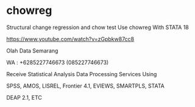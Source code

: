 # chowreg
Structural change regression and chow test Use chowreg With STATA 18

https://www.youtube.com/watch?v=zGpbkw87cc8

Olah Data Semarang

WA : +6285227746673 (085227746673)

Receive Statistical Analysis Data Processing Services Using

SPSS, AMOS, LISREL, Frontier 4.1, EVIEWS, SMARTPLS, STATA

DEAP 2.1, ETC
